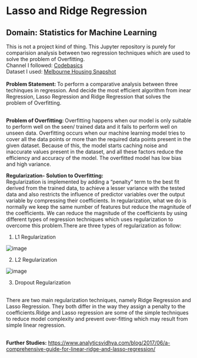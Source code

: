 <h1>Lasso and Ridge Regression</h1>
<h2>Domain: Statistics for Machine Learning</h2>
This is not a project kind of thing. This Jupyter repository is purely for comparision analysis between two regression 
techniques which are used to solve the problem of Overfitting. <br>
Channel I followed: <a href="https://www.youtube.com/c/codebasics">Codebasics</a><br>
Dataset I used: <a href="https://www.youtube.com/c/codebasics](https://www.kaggle.com/datasets/dansbecker/melbourne-housing-snapshot">Melbourne Housing Snapshot </a><br><br>
<b>Problem Statement: </b> To perform a comparative analysis between three techinques in regression. And decide the most efficient algorithm from inear Regression, Lasso Regression and Ridge Regression that solves the problem of Overfitting.
<br><br>

<b>Problem of Overfitting: </b> Overfitting happens when our model is only suitable to perform well on the seen/ trained data and it fails to perform well on unseen data. Overfitting occurs when our machine learning model tries to cover all the data points or more than the required data points present in the given dataset. Because of this, the model starts caching noise and inaccurate values present in the dataset, and all these factors reduce the efficiency and accuracy of the model. The overfitted model has low bias and high variance.

<b>Regularization- Solution to Overfitting: </b><br>
Regularization is implemented by adding a “penalty” term to the best fit derived from the trained data, to achieve a lesser variance with the tested data and also restricts the influence of predictor variables over the output variable by compressing their coefficients. In regularization, what we do is normally we keep the same number of features but reduce the magnitude of the coefficients. We can reduce the magnitude of the coefficients by using different types of regression techniques which uses regularization to overcome this problem.There are three types of regularization as follow:
<br>
1. L1 Regularization<br>

![image](https://user-images.githubusercontent.com/88442486/184533851-34271070-e3c4-45f2-91b5-bc6ae54fb119.png)

2. L2 Regularization<br>

![image](https://user-images.githubusercontent.com/88442486/184533857-1b798e3a-5741-42c0-83c8-263b4bc35e5e.png)

3. Dropout Regularization<br><br>


There are two main regularization techniques, namely Ridge Regression and Lasso Regression. They both differ in the way they assign a penalty to the coefficients.Ridge and Lasso regression are some of the simple techniques to reduce model complexity and prevent over-fitting which may result from simple linear regression.<br><br>

<b>Further Studies:</b> https://www.analyticsvidhya.com/blog/2017/06/a-comprehensive-guide-for-linear-ridge-and-lasso-regression/
